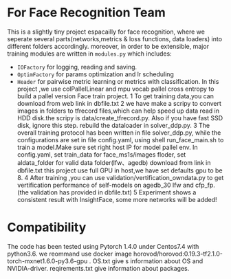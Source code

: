 # For Face Recognition Team
This is a slightly tiny project espacailly for face recognition,
where we seperate several parts(networks,metrics & loss functions, data loaders) into different folders accordingly. moreover, in order to be extensible, 
major training modules are written in `modules.py` which includes:
* `IOFactory` for logging, reading and saving.
* `OptimFactory` for params optimization and lr scheduling
* `Header` for pairwise metric learning or metrics with classification.
In this project ,we use colPallelLinear and mpu vocab  pallel cross entropy to build a pallel version Face train project.
1 To get training data,you can download from web link in dbfile.txt
2 we have make a scripy to convert images in folders to tfrecord files,which can help speed up data read in HDD disk.the scripy is data/create_tfrecord.py. Also if you have fast SSD disk, ignore this step. rebuild the dataloader in solver_ddp.py.
3 The overall training protocol has been written in file solver_ddp.py, while the configurations are set in file config.yaml, using shell run_face_main.sh to train a model.Make sure set right host IP for model pallel env.
In config.yaml,
set train_data for face_ms1s/images floder,
set aldata_folder for valid data folder(lfw、agedb)
download from link in dbfile.txt
this project use full GPU in host,we have set defaults gpu to be 8.
4 After training ,you can use validation/vertification_owndata.py to get vertification performance of self-models on agedb_30 lfw and cfp_fp.(the validation has provided in dbfile.txt) 
5 Experiment shows a consistent result with InsightFace, some more networks will be added!

# Compatibility
The code has been tested using Pytorch 1.4.0 under Centos7.4 with python3.6.
 we reommand use docker image horovod/horovod:0.19.3-tf2.1.0-torch-mxnet1.6.0-py3.6-gpu .
 OS.txt give s information about OS and NVIDIA-driver.
 reqirements.txt give information about packages.

